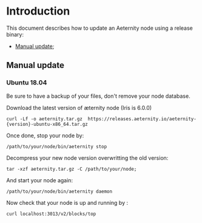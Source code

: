 # Introduction

This document describes how to update an Aeternity node using a release binary:

* [Manual update](#manual-update);

## Manual update

### Ubuntu 18.04

Be sure to have a backup of your files, don't remove your node database.

Download the latest version of æternity node (Iris is 6.0.0)

```
curl -Lf -o aeternity.tar.gz  https://releases.aeternity.io/aeternity-{version}-ubuntu-x86_64.tar.gz
```

Once done, stop your node by:

```
/path/to/your/node/bin/aeternity stop
```

Decompress your new node version overwritting the old version:

```
tar -xzf aeternity.tar.gz -C /path/to/your/node;
```

And start your node again:

```
/path/to/your/node/bin/aeternity daemon
```

Now check that your node is up and running by :


```
curl localhost:3013/v2/blocks/top
```
